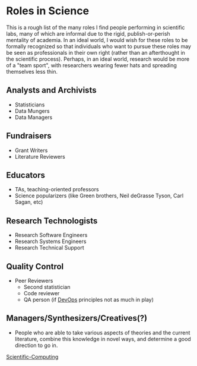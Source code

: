 

Roles in Science
================

This is a rough list of the many roles I find people performing in scientific labs, many of which are informal due to the rigid, publish-or-perish mentality of academia. In an ideal world, I would wish for these roles to be formally recognized so that individuals who want to pursue these roles may be seen as professionals in their own right (rather than an afterthought in the scientific process). Perhaps, in an ideal world, research would be more of a "team sport", with researchers wearing fewer hats and spreading themselves less thin.

Analysts and Archivists
-----------------------

-   Statisticians
-   Data Mungers
-   Data Managers

Fundraisers
-----------

-   Grant Writers
-   Literature Reviewers

Educators
---------

-   TAs, teaching-oriented professors
-   Science popularizers (like Green brothers, Neil deGrasse Tyson, Carl Sagan, etc)

Research Technologists
----------------------

-   Research Software Engineers
-   Research Systems Engineers
-   Research Technical Support

Quality Control
---------------

-   Peer Reviewers
    -   Second statistician
    -   Code reviewer
    -   QA person (if [DevOps](../DevOps) principles not as much in play)

Managers/Synthesizers/Creatives(?)
----------------------------------

-   People who are able to take various aspects of theories and the current literature, combine this knowledge in novel ways, and determine a good direction to go in.

[Scientific-Computing](../Scientific-Computing)
